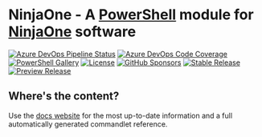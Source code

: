 # NinjaOne - A [PowerShell](https://microsoft.com/powershell) module for [NinjaOne](https://NinjaOne.com/) software

[![Azure DevOps Pipeline Status](https://img.shields.io/azure-devops/tests/MSPsUK/NinjaOne/5?style=for-the-badge)](https://dev.azure.com/MSPsUK/NinjaOne/_build?definitionId=1)
[![Azure DevOps Code Coverage](https://img.shields.io/azure-devops/coverage/MSPsUK/NinjaOne/5?style=for-the-badge)](https://dev.azure.com/MSPsUK/NinjaOne/_build?definitionId=1)
[![PowerShell Gallery](https://img.shields.io/powershellgallery/dt/NinjaOne?style=for-the-badge)](https://www.powershellgallery.com/packages/NinjaOne/)
[![License](https://img.shields.io/github/license/homotechsual/NinjaOne?style=for-the-badge)](https://mit.license.homotechsual.dev/)
[![GitHub Sponsors](https://img.shields.io/github/sponsors/homotechsual?style=for-the-badge)](https://github.com/sponsors/homotechsual/)
[![Stable Release](https://img.shields.io/powershellgallery/v/NinjaOne?label=Stable+Release\&style=for-the-badge)](https://www.powershellgallery.com/packages/NinjaOne/)
[![Preview Release](https://img.shields.io/powershellgallery/v/NinjaOne?include_prereleases\&label=Preview%20Release\&style=for-the-badge)](https://www.powershellgallery.com/packages/NinjaOne/)

## Where's the content?

Use the [docs website](https://docs.homotechsual.dev/modules/ninjaone) for the most up-to-date information and a full automatically generated commandlet reference.
